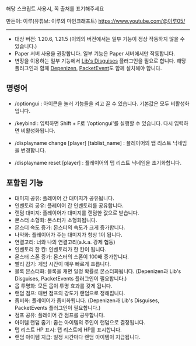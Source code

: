 해당 스크립트 사용시, 꼭 출처를 표기해주세요

만든이: 이루(유튜브: 이루의 마인크래프트)
https://www.youtube.com/@이루05/

---

* 대상 버전: 1.20.6, 1.21.5 (이외의 버전에서는 일부 기능이 정상 작동하지 않을 수 있습니다.)
* Paper 서버 사용을 권장합니다. 일부 기능은 Paper 서버에서만 작동합니다.
* 변장을 이용하는 일부 기능에서 [Lib's Disguises](https://www.spigotmc.org/resources/libs-disguises-free.81/) 플러그인을 필요로 합니다. 해당 플러그인과 함께 [Depenizen](https://ci.citizensnpcs.co/job/Depenizen/), [PacketEvent](https://ci.codemc.io/job/retrooper/job/packetevents/)도 함께 설치해야 합니다.

## 명령어

* /optiongui : 아이콘을 눌러 기능들을 켜고 끌 수 있습니다. 기본값은 모두 비활성화입니다.
* /keybind : 입력하면 Shift + F로 \'/optiongui\'를 실행할 수 있습니다. 다시 입력하면 비활성화됩니다.

* /displayname change \[player\] \[tablist_name\] : 플레이어의 탭 리스트 닉네임을 변경합니다.
* /displayname reset \[player\] : 플레이어의 탭 리스트 닉네임을 초기화합니다.

## 포함된 기능

* 대미지 공유: 플레이어 간 대미지가 공유됩니다.
* 인벤토리 공유: 플레이어 간 인벤토리를 공유합니다.
* 랜덤 대미지: 플레이어가 대미지를 랜덤한 값으로 받습니다.
* 몬스터 소형화: 몬스터가 소형화됩니다.
* 몬스터 속도 증가: 몬스터의 속도가 크게 증가합니다.
* 나약화: 플레이어가 주는 대미지가 항상 1이 됩니다.
* 연결고리: 너와 나의 연결고리(a.k.a. 강제 협동)
* 인벤토리 한 칸: 인벤토리가 한 칸이 됩니다.
* 몬스터 스폰 증가: 몬스터의 스폰이 100배 증가합니다.
* 빨리 감기: 게임 시간이 매우 빠르게 흐릅니다.
* 블록 몬스터화: 블록을 캐면 일정 확률로 몬스터화됩니다. (Depenizen과 Lib's Disguises, PacketEvents 플러그인이 필요합니다.)
* 몹 투명화: 모든 몹이 투명 효과를 갖게 됩니다.
* 랜덤 점프: 매번 점프의 강도가 랜덤으로 정해집니다.
* 좀비화: 플레이어가 좀비화됩니다. (Depenizen과 Lib's Disguises, PacketEvents 플러그인이 필요합니다.)
* 점프 공유: 플레이어 간 점프를 공유합니다.
* 아이템 랜덤 줍기: 줍는 아이템의 주인이 랜덤으로 결정됩니다.
* 탭 리스트 HP 표시: 탭 리스트에 HP를 표시합니다.
* 랜덤 아이템 지급: 일정 시간마다 랜덤 아이템이 지급됩니다.
